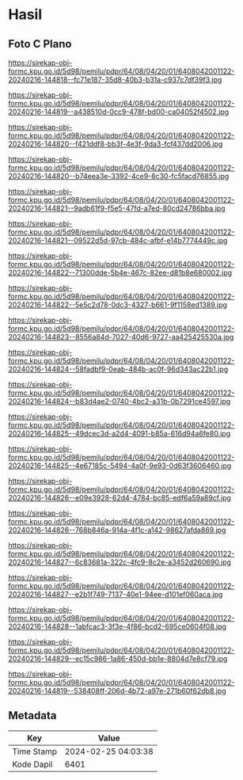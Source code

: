 # Hasil

## Foto C Plano

https://sirekap-obj-formc.kpu.go.id/5d98/pemilu/pdpr/64/08/04/20/01/6408042001122-20240216-144818--fc71e187-35d8-40b3-b31a-c937c7df39f3.jpg

https://sirekap-obj-formc.kpu.go.id/5d98/pemilu/pdpr/64/08/04/20/01/6408042001122-20240216-144819--a438510d-0cc9-478f-bd00-ca04052f4502.jpg

https://sirekap-obj-formc.kpu.go.id/5d98/pemilu/pdpr/64/08/04/20/01/6408042001122-20240216-144820--f421ddf8-bb3f-4e3f-9da3-fcf437dd2006.jpg

https://sirekap-obj-formc.kpu.go.id/5d98/pemilu/pdpr/64/08/04/20/01/6408042001122-20240216-144820--b74eea3e-3392-4ce9-8c30-fc5facd76855.jpg

https://sirekap-obj-formc.kpu.go.id/5d98/pemilu/pdpr/64/08/04/20/01/6408042001122-20240216-144821--9adb61f9-f5e5-47fd-a7ed-80cd24786bba.jpg

https://sirekap-obj-formc.kpu.go.id/5d98/pemilu/pdpr/64/08/04/20/01/6408042001122-20240216-144821--09522d5d-97cb-484c-afbf-e14b7774449c.jpg

https://sirekap-obj-formc.kpu.go.id/5d98/pemilu/pdpr/64/08/04/20/01/6408042001122-20240216-144822--71300dde-5b4e-467c-82ee-d81b8e680002.jpg

https://sirekap-obj-formc.kpu.go.id/5d98/pemilu/pdpr/64/08/04/20/01/6408042001122-20240216-144822--5e5c2d78-0dc3-4327-b661-9f1158ed1389.jpg

https://sirekap-obj-formc.kpu.go.id/5d98/pemilu/pdpr/64/08/04/20/01/6408042001122-20240216-144823--8556a84d-7027-40d6-9727-aa425425530a.jpg

https://sirekap-obj-formc.kpu.go.id/5d98/pemilu/pdpr/64/08/04/20/01/6408042001122-20240216-144824--58fadbf9-0eab-484b-ac0f-96d343ac22b1.jpg

https://sirekap-obj-formc.kpu.go.id/5d98/pemilu/pdpr/64/08/04/20/01/6408042001122-20240216-144824--b83d4ae2-0740-4bc2-a31b-0b7291ce4597.jpg

https://sirekap-obj-formc.kpu.go.id/5d98/pemilu/pdpr/64/08/04/20/01/6408042001122-20240216-144825--49dcec3d-a2d4-4091-b85a-616d94a6fe80.jpg

https://sirekap-obj-formc.kpu.go.id/5d98/pemilu/pdpr/64/08/04/20/01/6408042001122-20240216-144825--4e67185c-5494-4a0f-9e93-0d63f3606460.jpg

https://sirekap-obj-formc.kpu.go.id/5d98/pemilu/pdpr/64/08/04/20/01/6408042001122-20240216-144826--e09e3928-62d4-4784-bc85-edf6a59a89cf.jpg

https://sirekap-obj-formc.kpu.go.id/5d98/pemilu/pdpr/64/08/04/20/01/6408042001122-20240216-144826--768b846a-914a-4f1c-a142-98627afda869.jpg

https://sirekap-obj-formc.kpu.go.id/5d98/pemilu/pdpr/64/08/04/20/01/6408042001122-20240216-144827--6c83681a-322c-4fc9-8c2e-a3452d260690.jpg

https://sirekap-obj-formc.kpu.go.id/5d98/pemilu/pdpr/64/08/04/20/01/6408042001122-20240216-144827--e2b1f749-7137-40e1-94ee-d101ef060aca.jpg

https://sirekap-obj-formc.kpu.go.id/5d98/pemilu/pdpr/64/08/04/20/01/6408042001122-20240216-144828--1abfcac3-3f3e-4f86-bcd2-695ce0604f08.jpg

https://sirekap-obj-formc.kpu.go.id/5d98/pemilu/pdpr/64/08/04/20/01/6408042001122-20240216-144829--ec15c986-1a86-450d-bb1e-8804d7e8cf79.jpg

https://sirekap-obj-formc.kpu.go.id/5d98/pemilu/pdpr/64/08/04/20/01/6408042001122-20240216-144819--538408ff-206d-4b72-a97e-271b60f62db8.jpg


## Metadata

| Key        | Value               |
| ---------- | ------------------- |
| Time Stamp | 2024-02-25 04:03:38 |
| Kode Dapil | 6401                |



